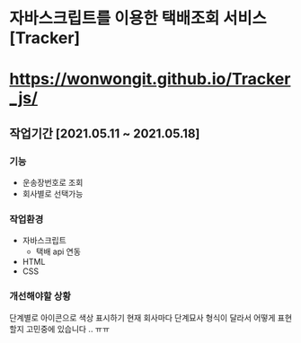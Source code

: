 # 자바스크립트를 이용한 택배조회 서비스 [Tracker]
# https://wonwongit.github.io/Tracker_js/
## 작업기간 [2021.05.11 ~ 2021.05.18]
### 기능
- 운송장번호로 조회
- 회사별로 선택가능
### 작업환경
- 자바스크립트
  - 택배 api 연동
- HTML
- CSS
### 개선해야할 상황
단계별로 아이콘으로 색상 표시하기
현재 회사마다 단계묘사 형식이 달라서
어떻게 표현할지 고민중에 있습니다 .. ㅠㅠ
